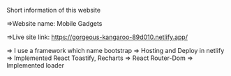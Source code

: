 Short information of this website

=>Website name: Mobile Gadgets

=>Live site link: https://gorgeous-kangaroo-89d010.netlify.app/

=> I use a framework which name bootstrap 
=> Hosting and Deploy in netlify
=> Implemented React Toastify, Recharts
=> React Router-Dom
=> Implemented loader